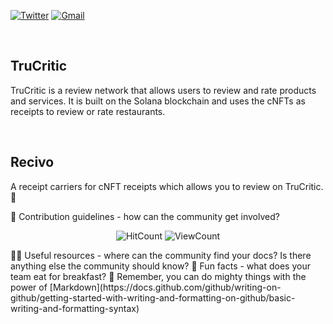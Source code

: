 [![Twitter](https://img.shields.io/twitter/follow/TruCritic_xyz?label=TruCritic&style=social)](https://twitter.com/TruCritic_xyz)
[![Gmail](https://img.shields.io/badge/-Gmail-c14438?style=flat&logo=Gmail&logoColor=white)](mailto:trucritic.recivo@gmail.com)

&nbsp;

##  TruCritic
TruCritic is a review network that allows users to review and rate products and services. It is built on the Solana blockchain and uses the cNFTs as receipts to review or rate restaurants.



&nbsp;

## Recivo
A receipt carriers for cNFT receipts which allows you to review on TruCritic. 👋


🌈 Contribution guidelines - how can the community get involved?


<p align="center">
  <img alt="HitCount" src="http://hits.dwyl.com/TruCritic/Trucritic.svg" />
  <!-- https://github.com/wesky93/views this is a clone of the hits -->
  <img alt="ViewCount" src="https://views.whatilearened.today/views/github/TruCritic/TruCritic.svg" />
</p>
👩‍💻 Useful resources - where can the community find your docs? Is there anything else the community should know?
🍿 Fun facts - what does your team eat for breakfast?
🧙 Remember, you can do mighty things with the power of [Markdown](https://docs.github.com/github/writing-on-github/getting-started-with-writing-and-formatting-on-github/basic-writing-and-formatting-syntax)

